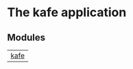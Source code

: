

# The kafe application #


## Modules ##


<table width="100%" border="0" summary="list of modules">
<tr><td><a href="https://github.com/nexkap/kafe/blob/v2/doc/kafe.md" class="module">kafe</a></td></tr></table>

